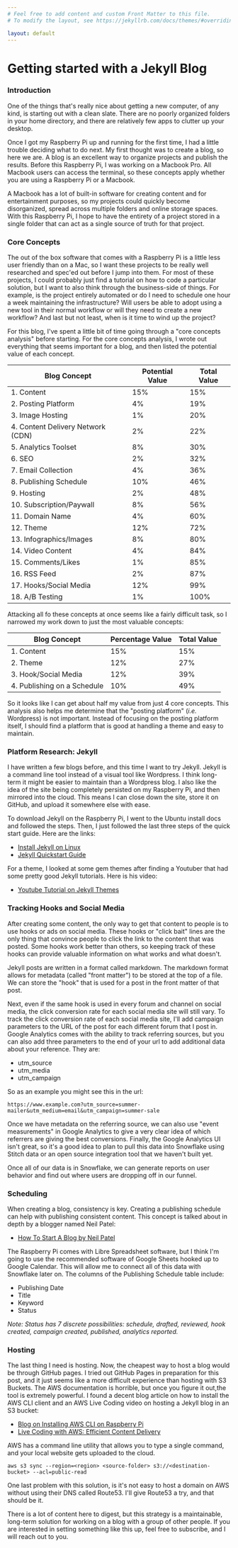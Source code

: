 ```yaml
---
# Feel free to add content and custom Front Matter to this file.
# To modify the layout, see https://jekyllrb.com/docs/themes/#overriding-theme-defaults

layout: default
---
```

# Getting started with a Jekyll Blog

### Introduction

One of the things that's really nice about getting a new computer, of any kind, is starting out with a clean slate. There are no poorly organized folders  in your home directory, and there are relatively few apps to clutter up your desktop.

Once I got my Raspberry Pi up and running for the first time, I had a little trouble deciding what to do next. My first thought was to create a blog, so here we are. A blog is an excellent way to organize projects and publish the results. Before this Raspberry Pi, I was working on a Macbook Pro. All Macbook users can access the terminal, so these concepts apply whether you are using a Raspberry Pi or a Macbook.

A Macbook has a lot of built-in software for creating content and for entertainment purposes, so my projects could quickly become disorganized, spread across multiple folders and online storage spaces. With this Raspberry Pi, I hope to have the entirety of a project stored in a single folder that can act as a single source of truth for that project.

### Core Concepts

The out of the box software that comes with a Raspberry Pi is a little less user friendly than on a Mac, so I want these projects to be really well researched and spec'ed out before I jump into them. For most of these projects, I could probably just find a tutorial on how to code a particular solution, but I want to also think through the business-side of things. For example, is the project entirely automated or do I need to schedule one hour a week maintaining the infrastructure? Will users be able to adopt using a new tool in their normal workflow or will they need to create a new workflow? And last but not least, when is it time to wind up the project?

For this blog, I've spent a little bit of time going through a "core concepts analysis" before starting. For the core concepts analysis, I wrote out everything that seems important for a blog, and then listed the potential value of each concept.

Blog Concept | Potential Value | Total Value
---|---|---
1. Content | 15% | 15%
2. Posting Platform | 4% | 19%
3. Image Hosting | 1% | 20%
4. Content Delivery Network (CDN) | 2% | 22%
5. Analytics Toolset | 8% | 30%
6. SEO | 2% | 32%
7. Email Collection | 4% | 36%
8. Publishing Schedule | 10% | 46%
9. Hosting | 2% | 48%
10. Subscription/Paywall | 8% | 56%
11. Domain Name | 4% | 60%
12. Theme | 12% | 72%
13. Infographics/Images | 8% | 80%
14. Video Content | 4% | 84%
15. Comments/Likes | 1% | 85%
16. RSS Feed | 2% | 87%
17. Hooks/Social Media | 12% | 99%
18. A/B Testing | 1% | 100%

Attacking all fo these concepts at once seems like a fairly difficult task, so I narrowed my work down to just the most valuable concepts:

Blog Concept | Percentage Value | Total Value
---|---|---
1. Content | 15% | 15%
2. Theme | 12% | 27%
3. Hook/Social Media | 12% | 39%
4. Publishing on a Schedule | 10% | 49%

So it looks like I can get about half my value from just 4 core concepts. This analysis also helps me determine that the "posting platform" (*i.e.* Wordpress) is not important. Instead of focusing on the posting platform itself, I should find a platform that is good at handling a theme and easy to maintain.

### Platform Research: Jekyll

I have written a few blogs before, and this time I want to try Jekyll. Jekyll is a command line tool instead of a visual tool like Wordpress. I think long-term it might be easier to maintain than a Wordpress blog. I also like the idea of the site being completely persisted on my Raspberry Pi, and then mirrored into the cloud. This means I can close down the site, store it on GitHub, and upload it somewhere else with ease.

To download Jekyll on the Raspberry Pi, I went to the Ubuntu install docs and followed the steps. Then, I just followed the last three steps of the quick start guide. Here are the links:

* [Install Jekyll on Linux](https://jekyllrb.com/docs/installation/ubuntu)
* [Jekyll Quickstart Guide](https://jekyllrb.com/docs)

For a theme, I looked at some gem themes after finding a Youtuber that had some pretty good Jekyll tutorials. Here is his video:

* [Youtube Tutorial on Jekyll Themes](https://youtu.be/NoRS2D-cyko)

### Tracking Hooks and Social Media

After creating some content, the only way to get that content to people is to use hooks or ads on social media. These hooks or "click bait" lines are the only thing that convince people to click the link to the content that was posted. Some hooks work better than others, so keeping track of these hooks can provide valuable information on what works and what doesn't.

Jekyll posts are written in a format called markdown. The markdown format allows for metadata (called "front matter") to be stored at the top of a file. We can store the "hook" that is used for a post in the front matter of that post.

Next, even if the same hook is used in every forum and channel on social media, the click conversion rate for each social media site will still vary. To track the click conversion rate of each social media site, I'll add campaign parameters to the URL of the post for each different forum that I post in. Google Analytics comes with the ability to track referring sources, but you can also add three parameters to the end of your url to add additional data about your reference. They are: 

* utm_source
* utm_media
* utm_campaign

So as an example you might see this in the url:

`https://www.example.com?utm_source=summer-mailer&utm_medium=email&utm_campaign=summer-sale`
 
Once we have metadata on the referring source, we can also use "event measurements" in Google Analytics to give a very clear idea of which referrers are giving the best conversions. Finally, the Google Analytics UI isn't great, so it's a good idea to plan to pull this data into Snowflake using Stitch data or an open source integration tool that we haven't built yet.

Once all of our data is in Snowflake, we can generate reports on user behavior and find out where users are dropping off in our funnel.

### Scheduling

When creating a blog, consistency is key. Creating a publishing schedule can help with publishing consistent content. This concept is talked about in depth by a blogger named Neil Patel: 

* [How To Start A Blog by Neil Patel](https://neilpatel.com/how-to-start-a-blog)

The Raspberry Pi comes with Libre Spreadsheet software, but I think I'm going to use the recommended software of Google Sheets hooked up to Google Calendar. This will allow me to connect all of this data with Snowflake later on. The columns of the Publishing Schedule table include:

* Publishing Date
* Title
* Keyword
* Status

*Note: Status has 7 discrete possibilities: schedule, drafted, reviewed, hook created, campaign created, published, analytics reported.*

### Hosting

The last thing I need is hosting. Now, the cheapest way to host a blog would be through GitHub pages. I tried out GitHub Pages in preparation for this post, and it just seems like a more difficult experience than hosting with S3 Buckets. The AWS documentation is horrible, but once you figure it out,the tool is extremely powerful. I found a decent blog article on how to install the AWS CLI client and an AWS Live Coding video on hosting a Jekyll blog in an S3 bucket:

* [Blog on Installing AWS CLI on Raspberry Pi](https://iotbytes.wordpress.com/aws-iot-cli-on-raspberry-pi)
* [Live Coding with AWS: Efficient Content Delivery](https://www.youtube.com/watch?v=CDLW9llfbn0)

AWS has a command line utility that allows you to type a single command, and your local website gets uploaded to the cloud.

`aws s3 sync --region=<region> <source-folder> s3://<destination-bucket> --acl=public-read`

One last problem with this solution, is it's not easy to host a domain on AWS without using their DNS called Route53. I'll give Route53 a try, and that should be it.

There is a lot of content here to digest, but this strategy is a maintainable, long-term solution for working on a blog with a group of other people. If you are interested in setting something like this up, feel free to subscribe, and I will reach out to you.

